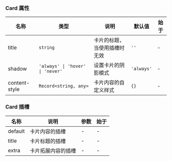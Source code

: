 ### Card 属性

| 名称          | 类型                             | 说明                         | 默认值     | 始于 |
| ------------- | -------------------------------- | ---------------------------- | ---------- | ---- |
| title         | `string`                         | 卡片的标题，当使用插槽时无效 | `''`       | -    |
| shadow        | `'always' \| 'hover' \| 'never'` | 设置卡片的阴影模式           | `'always'` | -    |
| content-style | `Record<string, any>`            | 卡片内容的自定义样式         | `{}`       | -    |

### Card 插槽

| 名称    | 说明               | 参数 | 始于 |
| ------- | ------------------ | ---- | ---- |
| default | 卡片内容的插槽     | -    | -    |
| title   | 卡片标题的插槽     | -    | -    |
| extra   | 卡片拓展内容的插槽 | -    | -    |
